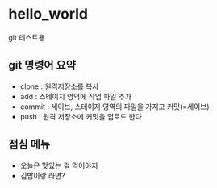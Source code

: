 # hello_world
git 테스트용

## git 명령어 요약
 - clone : 원격저장소를 복사
 - add : 스테이지 영역에 작업 파일 추가
 - commit : 세이브, 스테이지 영역의 파일을 가지고 커밋(=세이브)
 - push : 원격 저장소에 커밋을 업로드 한다

## 점심 메뉴
 - 오늘은 맛있는 걸 먹어야지
 - 김밥이랑 라면?
